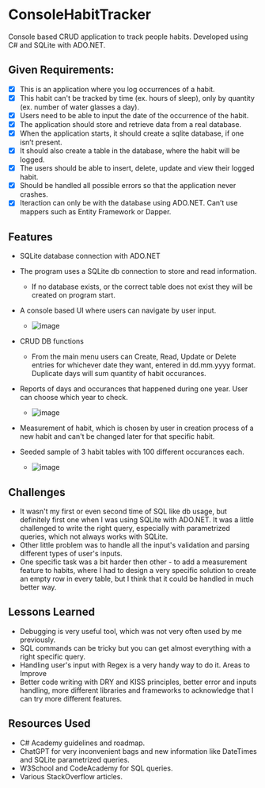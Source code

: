 # ConsoleHabitTracker

Console based CRUD application to track people habits. Developed using C# and SQLite with ADO.NET.

## Given Requirements:
- [x] This is an application where you log occurrences of a habit.
- [x] This habit can't be tracked by time (ex. hours of sleep), only by quantity (ex. number of water glasses a day).
- [x] Users need to be able to input the date of the occurrence of the habit.
- [x] The application should store and retrieve data from a real database.
- [x] When the application starts, it should create a sqlite database, if one isn’t present.
- [x] It should also create a table in the database, where the habit will be logged.
- [x] The users should be able to insert, delete, update and view their logged habit.
- [x] Should be handled all possible errors so that the application never crashes.
- [x] Iteraction can only be with the database using ADO.NET. Can’t use mappers such as Entity Framework or Dapper.

## Features
* SQLite database connection with ADO.NET

* The program uses a SQLite db connection to store and read information.
  - If no database exists, or the correct table does not exist they will be created on program start.

* A console based UI where users can navigate by user input.
  - ![image](https://github.com/TwilightSaw/CodeReviews.Console.HabitTracker/blob/master/images/UI.jpg?raw=true)
  
* CRUD DB functions
  - From the main menu users can Create, Read, Update or Delete entries for whichever date they want, entered in dd.mm.yyyy format. Duplicate days will sum quantity of habit occurances.

* Reports of days and occurances that happened during one year. User can choose which year to check.
  - ![image](https://github.com/TwilightSaw/CodeReviews.Console.HabitTracker/blob/master/images/report.jpg?raw=true)
* Measurement of habit, which is chosen by user in creation process of a new habit and can't be changed later for that specific habit.

* Seeded sample of 3 habit tables with 100 different occurances each.
  - ![image](https://github.com/TwilightSaw/CodeReviews.Console.HabitTracker/blob/master/images/seed.jpg?raw=true)
    
## Challenges
- It wasn't my first or even second time of SQL like db usage, but definitely first one when I was using SQLite with ADO.NET. It was a little challenged to write the right query, especially with parametrized queries, which not always works with SQLite.
- Other little problem was to handle all the input's validation and parsing different types of user's inputs.
- One specific task was a bit harder then other - to add a measurement feature to habits, where I had to design a very specific solution to create an empty row in every table, but I think that it could be handled in much better way.
## Lessons Learned
- Debugging is very useful tool, which was not very often used by me previously.
- SQL commands can be tricky but you can get almost everything with a right specific query.
- Handling user's input with Regex is a very handy way to do it.
Areas to Improve
- Better code writing with DRY and KISS principles, better error and inputs handling, more different libraries and frameworks to acknowledge that I can try more different features.
## Resources Used
- C# Academy guidelines and roadmap.
- ChatGPT for very inconvenient bags and new information like DateTimes and SQLite parametrized queries.
- W3School and CodeAcademy for SQL queries.
- Various StackOverflow articles.
